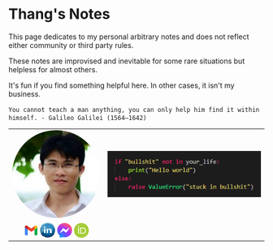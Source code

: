 # Thang's Notes

This page dedicates to my personal arbitrary notes and does not reflect either community or third party rules. 

These notes are improvised and inevitable for some rare situations but helpless for almost others. 

It's fun if you find something helpful here. In other cases, it isn't my business.

```tip
You cannot teach a man anything, you can only help him find it within himself. - Galileo Galilei (1564–1642)
```

<!-- add picutres in table-->
<!-- ![](./assets/images/my_picture3x3.jpg) --> 

|     |     |
| :---: | :--- | 
<img src="./assets/images/my_picture3x3.jpg" style="border-radius: 50%"/> | ![](./assets/images/hello_world.png)
[![](./assets/images/icon_email.png)](mailto:caothangckt@gmail.com) [![](./assets/images/icon_linkedin.jpg)](https://www.linkedin.com/in/thang-nguyen-5b458a218) [![](./assets/images/icon_messenger.png)](https://www.facebook.com/thangckt5) [![](./assets/images/icon_ORCID.png)](https://orcid.org/0000-0001-9826-5397) |

<!--  
```python
if "bullshit" not in your_life:
    print("Hello world")
else:
    raise Error("stuck in bullshit")
``` 
-->

<!--- #### [My CV](https://thangckt.github.io/cv) -->


